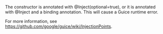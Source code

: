 The constructor is annotated with @Inject(optional=true), or it is annotated
with @Inject and a binding annotation. This will cause a Guice runtime error.

For more information, see https://github.com/google/guice/wiki/InjectionPoints.
